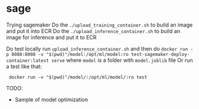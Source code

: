 # sage
Trying sagemaker
Do the `./upload_training_container.sh` to build an image and put it into ECR
Do the `./upload_inference_container.sh` to build an image for inference and put it to ECR

Do test locally run `upload_inference_container.sh` and then do
```docker run -p 8080:8080 -v "$(pwd)"/model:/opt/ml/model:ro test-sagemaker-deploy-container:latest serve```
where `model` is a folder with `model.joblib` file
Or run a test like that:
```
 docker run -v "$(pwd)"/model/:/opt/ml/model/:ro test
```
TODO:
- Sample of model optimization
